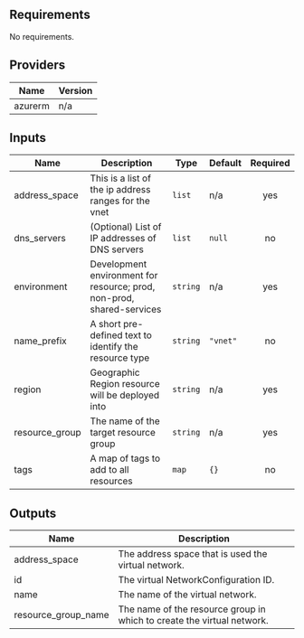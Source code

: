 ## Requirements

No requirements.

## Providers

| Name | Version |
|------|---------|
| azurerm | n/a |

## Inputs

| Name | Description | Type | Default | Required |
|------|-------------|------|---------|:--------:|
| address\_space | This is a list of the ip address ranges for the vnet | `list` | n/a | yes |
| dns\_servers | (Optional) List of IP addresses of DNS servers | `list` | `null` | no |
| environment | Development environment for resource; prod, non-prod, shared-services | `string` | n/a | yes |
| name\_prefix | A short pre-defined text to identify the resource type | `string` | `"vnet"` | no |
| region | Geographic Region resource will be deployed into | `string` | n/a | yes |
| resource\_group | The name of the target resource group | `string` | n/a | yes |
| tags | A map of tags to add to all resources | `map` | `{}` | no |

## Outputs

| Name | Description |
|------|-------------|
| address\_space | The address space that is used the virtual network. |
| id | The virtual NetworkConfiguration ID. |
| name | The name of the virtual network. |
| resource\_group\_name | The name of the resource group in which to create the virtual network. |

